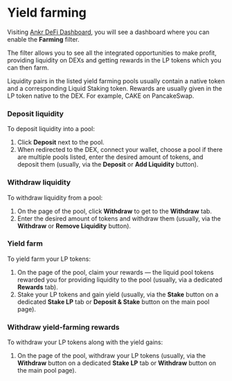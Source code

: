 # Yield farming
Visiting [Ankr DeFi Dashboard](https://www.ankr.com/staking/defi/), you will see a dashboard where you can enable the **Farming** filter. 

The filter allows you to see all the integrated opportunities to make profit, providing liquidity on DEXs and getting rewards in the LP tokens which you can then farm.

Liquidity pairs in the listed yield farming pools usually contain a native token and a corresponding Liquid Staking token.
Rewards are usually given in the LP token native to the DEX. For example, CAKE on PancakeSwap.

### Deposit liquidity
To deposit liquidity into a pool:
1. Click **Deposit** next to the pool.
2. When redirected to the DEX, connect your wallet, choose a pool if there are multiple pools listed, enter the desired amount of tokens, and deposit them (usually, via the **Deposit** or **Add Liquidity** button).

### Withdraw liquidity
To withdraw liquidity from a pool:
1. On the page of the pool, click **Withdraw** to get to the **Withdraw** tab.
2. Enter the desired amount of tokens and withdraw them (usually, via the **Withdraw** or **Remove Liquidity** button).

### Yield farm
To yield farm your LP tokens:
1. On the page of the pool, claim your rewards — the liquid pool tokens rewarded you for providing liquidity to the pool (usually, via a dedicated **Rewards** tab). 
2. Stake your LP tokens and gain yield (usually, via the **Stake** button on a dedicated **Stake LP** tab or **Deposit & Stake** button on the main pool page).  

### Withdraw yield-farming rewards
To withdraw your LP tokens along with the yield gains:
1. On the page of the pool, withdraw your LP tokens (usually, via the **Withdraw** button on a dedicated **Stake LP** tab or **Withdraw** button on the main pool page).